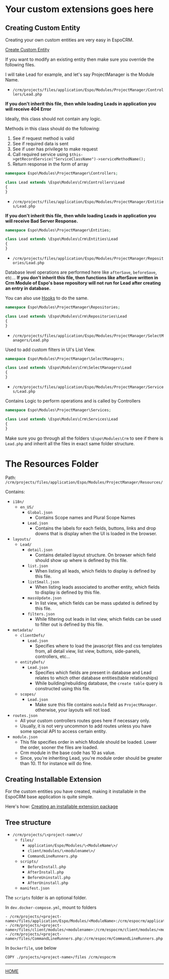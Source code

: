# Your custom extensions goes here

## Creating Custom Entity

Creating your own custom entities are very easy in EspoCRM.

[Create Custom Entity](https://www.espocrm.com/blog/how-to-create-custom-entity/)

If you want to modify an existing entity then make sure you override the following files.

I will take Lead for example, and let's say ProjectManager is the Module Name.

- `/crm/projects/files/application/Espo/Modules/ProjectManager/Controllers/Lead.php`

**If you don't inherit this file, then while loading Leads in application you will receive 404 Error**

Ideally, this class should not contain any logic.

Methods in this class should do the following:
1. See if request method is valid
2. See if required data is sent
3. See if user has privilege to make request
4. Call required service using `$this->getRecordService("ServiceClassName")->serviceMethodName();`
5. Return response in the form of array

```php
namespace Espo\Modules\ProjectManager\Controllers;

class Lead extends \Espo\Modules\Crm\Controllers\Lead
{
}
```

- `/crm/projects/files/application/Espo/Modules/ProjectManager/Entities/Lead.php`

**If you don't inherit this file, then while loading Leads in application you will receive Bad Server Response.**

```php
namespace Espo\Modules\ProjectManager\Entities;

class Lead extends \Espo\Modules\Crm\Entities\Lead
{
}
```

- `/crm/projects/files/application/Espo/Modules/ProjectManager/Repositories/Lead.php`

Database level operations are performed here like `afterSave`, `beforeSave`, etc...
**If you don't inherit this file, then functions like afterSave written in Crm Module of Espo's base repository will not run for Lead after creating an entry in database.**

You can also use [Hooks](https://www.espocrm.com/documentation/development/hooks/) to do the same.

```php
namespace Espo\Modules\ProjectManager\Repositories;

class Lead extends \Espo\Modules\Crm\Repositories\Lead
{
}
```

- `/crm/projects/files/application/Espo/Modules/ProjectManager/SelectManagers/Lead.php`

Used to add custom filters in UI's List View.

```php
namespace Espo\Modules\ProjectManager\SelectManagers;

class Lead extends \Espo\Modules\Crm\SelectManagers\Lead
{
}
```

- `/crm/projects/files/application/Espo/Modules/ProjectManager/Services/Lead.php`

Contains Logic to perform operations and is called by Controllers

```php
namespace Espo\Modules\ProjectManager\Services;

class Lead extends \Espo\Modules\Crm\Services\Lead
{
}
```

Make sure you go through all the folders `\Espo\Modules\Crm` to see if there is `Lead.php` and inherit all the files in exact same folder structure.

# The Resources Folder

Path: `/crm/projects/files/application/Espo/Modules/ProjectManager/Resources/`

Contains:
- `i18n/`
  - `en_US/`
    - `Global.json`
      - Contains Scope names and Plural Scope Names
    - `Lead.json`
      - Contains the labels for each fields, buttons, links and drop downs that is display when the UI is loaded in the browser.
- `layouts/`
  - `Lead/`
    - `detail.json`
      - Contains detailed layout structure. On browser which field should show up where is defined by this file.
    - `list.json`
      - When listing all leads, which fields to display is defined by this file.
    - `listSmall.json`
      - When listing leads associated to another entity, which fields to display is defined by this file.
    - `massUpdate.json`
      - In list view, which fields can be mass updated is defined by this file.
    - `filters.json`
      - While filtering out leads in list view, which fields can be used to filter out is defined by this file.
- `metadata/`
  - `clientDefs/`
    - `Lead.json`
      - Specifies where to load the javascript files and css templates from, all detail view, list view, buttons, side-panels, controllers, etc...
  - `entityDefs/`
    - `Lead.json`
      - Specifies which fields are present in database and Lead relates to which other database entities(table relationships)
      - While building/rebuilding database, the `create table` query is constructed using this file.
  - `scopes/`
    - `Lead.json`
      - Make sure this file contains `module` field as `ProjectManager`. otherwise, your layouts will not load.
- `routes.json`
  - All your custom controllers routes goes here if necessary only.
  - Usually, it is not very uncommon to add routes unless you have some special API to access certain entity.
- `module.json`
  - This file specifies order in which Module should be loaded. Lower the order, sooner the files are loaded.
  - Crm module in the base code has 10 as value.
  - Since, you're inheriting Lead, you're module order should be greater than 10. 11 for instance will do fine.

## Creating Installable Extension

For the custom entities you have created, making it installable in the EspoCRM base application is quite simple.

Here's how: [Creating an installable extension package](https://www.espocrm.com/blog/creating-an-installable-extension-package/)

## Tree structure

- `/crm/projects/\<project-name\>/`
  - `files/`
    - `application/Espo/Modules/\<ModuleName\>/`
    - `client/modules/\<modulename\>/`
    - `CommandLineRunners.php`
  - `scripts/`
    - `BeforeInstall.php`
    - `AfterInstall.php`
    - `BeforeUninstall.php`
    - `AfterUninstall.php`
  - `manifest.json`

The `scripts` folder is an optional folder.

In `dev.docker-compose.yml`, mount to folders

```
- /crm/projects/<project-name>/files/application/Espo/Modules/<ModuleName>:/crm/espocrm/application/Espo/Modules/<ModuleName>
- /crm/projects/<project-name>/files/client/modules/<modulename>:/crm/espocrm/client/modules/<modulename>
- /crm/projects/<project-name>/files/CommandLineRunners.php:/crm/espocrm/CommandLineRunners.php
```

In `Dockerfile`, use below

```
COPY ./projects/<project-name>/files /crm/espocrm
```

---
[HOME](../README.md)
